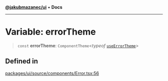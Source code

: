 [**@jakubmazanec/ui**](../README.md) • **Docs**

---

# Variable: errorTheme

> `const` **errorTheme**: `ComponentTheme`\<_typeof_
> [`useErrorTheme`](../functions/useErrorTheme.md)\>

## Defined in

[packages/ui/source/components/Error.tsx:56](https://github.com/jakubmazanec/tools/blob/043f017b24789eba8a7eb285e0e1042ac4eaaeea/packages/ui/source/components/Error.tsx#L56)

